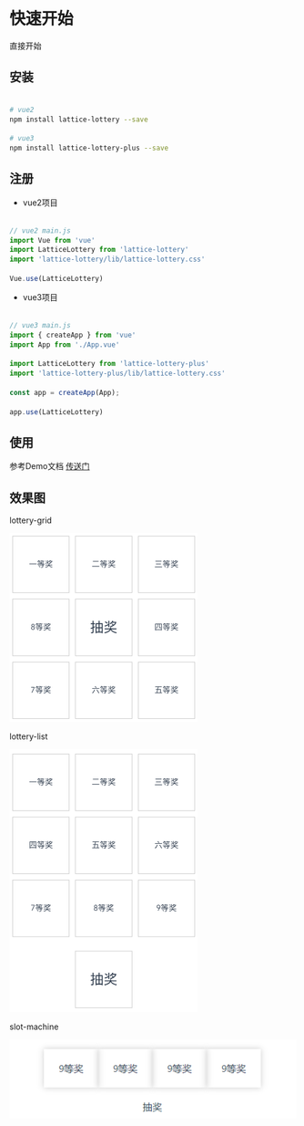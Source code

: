# 快速开始

直接开始

## 安装

``` sh

# vue2
npm install lattice-lottery --save

# vue3
npm install lattice-lottery-plus --save

```

## 注册

- vue2项目

``` javascript

// vue2 main.js
import Vue from 'vue'
import LatticeLottery from 'lattice-lottery'
import 'lattice-lottery/lib/lattice-lottery.css'

Vue.use(LatticeLottery)

```

- vue3项目

``` javascript

// vue3 main.js
import { createApp } from 'vue'
import App from './App.vue'

import LatticeLottery from 'lattice-lottery-plus'
import 'lattice-lottery-plus/lib/lattice-lottery.css'

const app = createApp(App);

app.use(LatticeLottery)

```

## 使用

参考Demo文档 [传送门](/lattice-lottery/demo)

## 效果图

lottery-grid

<img src="../.vuepress/public/images/lattice_lottery_logo.png" style="width: 330px; height=330px" />

lottery-list

<img src="../.vuepress/public/images/lottery_list.png" style="width: 330px; height=460px" />

slot-machine

<img src="../.vuepress/public/images/slot_machine.png" style="width: 520px; height=550px" />